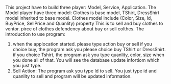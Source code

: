 This project have to build three player: Model, Service, Application.
The Model player have three model: Clothes is base model, TShirt, DressShirt model inherited to base model.
Clothes model include (Color, Size, Id, BuyPrice, SellPrice and Quanlity) property
This is to sell and buy clothes to ventor. pirce of clothes defendency about buy or sell colthes.
The introduction to use program:
1. when the applocation started. please type action buy or sell
if you choice buy, the program ask you please choice buy TShirt or DressShirt.
if you choice Tshirt, the program ask you type quanlity, color, size when you done all of that.
You will see the database update infortiom which you just type.
2. Sell Action: The program ask you type Id to sell.
You just type id and quanlity to sell and program will be updated information.
